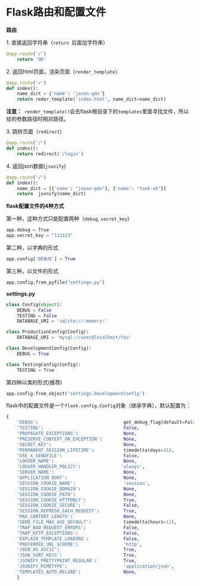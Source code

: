 # Flask路由和配置文件

**路由**

1\. 直接返回字符串（`return `后面加字符串）

```python
@app.route('/')
    return 'OK'
```

2\. 返回html页面，渲染页面（`render_template`）

```python
@app.route('/')
def index():
    name_dict = {'name': 'jason-gdx'}
    return reder_template('index.html', name_dict=name_dict)
```

**注意：**` render_template()`会去flask根目录下的`templates`里面寻找文件，所以给的参数路径时相对路径。

3\. 跳转页面（`redirect`）

```python
@app.route('/')
def index():
    return redirect('/login')
```

4\. 返回json数据(`jsonify`)

```python
@app.route('/')
def index():
    name_dict = [{'name': "jason-gdx"}, {'name': "tank-sb"}]
    return  jsonify(name_dict)
```

**flask配置文件的4种方式**

第一种，这种方式只能配置两种（`debug`, `secret_key`）

```python
app.debug = True
app.secret_key = "123123"
```

第二种，以字典的形式

```python
app.config['DEBUG'] = True
```

第三种，以文件的形式

```python
app.config.from_pyfile("settings.py")
```

**settings.py**

```python
class Config(object):
    DEBUG = False
    TESTING = False
    DATABASE_URI = 'sqlite://:memory:'

class ProductionConfig(Config):
    DATABASE_URI = 'mysql://user@localhost/foo'

class DevelopmentConfig(Config):
    DEBUG = True

class TestingConfig(Config):
    TESTING = True
```

第四种以类的形式(推荐)

```python
app.config.from_object('settings.DevelopmentConfig')
```

flask中的配置文件是一个`flask.config.Config`对象（继承字典），默认配置为：

```python
{
    'DEBUG':                                get_debug_flag(default=False),  是否开启Debug模式
    'TESTING':                              False,                          是否开启测试模式
    'PROPAGATE_EXCEPTIONS':                 None,                          
    'PRESERVE_CONTEXT_ON_EXCEPTION':        None,
    'SECRET_KEY':                           None,
    'PERMANENT_SESSION_LIFETIME':           timedelta(days=31),
    'USE_X_SENDFILE':                       False,
    'LOGGER_NAME':                          None,
    'LOGGER_HANDLER_POLICY':               'always',
    'SERVER_NAME':                          None,
    'APPLICATION_ROOT':                     None,
    'SESSION_COOKIE_NAME':                  'session',
    'SESSION_COOKIE_DOMAIN':                None,
    'SESSION_COOKIE_PATH':                  None,
    'SESSION_COOKIE_HTTPONLY':              True,
    'SESSION_COOKIE_SECURE':                False,
    'SESSION_REFRESH_EACH_REQUEST':         True,
    'MAX_CONTENT_LENGTH':                   None,
    'SEND_FILE_MAX_AGE_DEFAULT':            timedelta(hours=12),
    'TRAP_BAD_REQUEST_ERRORS':              False,
    'TRAP_HTTP_EXCEPTIONS':                 False,
    'EXPLAIN_TEMPLATE_LOADING':             False,
    'PREFERRED_URL_SCHEME':                 'http',
    'JSON_AS_ASCII':                        True,
    'JSON_SORT_KEYS':                       True,
    'JSONIFY_PRETTYPRINT_REGULAR':          True,
    'JSONIFY_MIMETYPE':                     'application/json',
    'TEMPLATES_AUTO_RELOAD':                None,
    }
```
